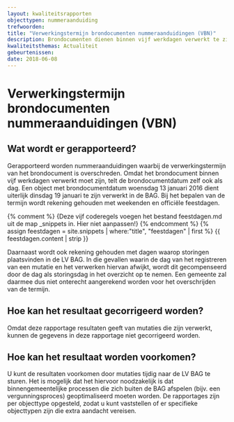 ```yaml
---
layout: kwaliteitsrapporten
objecttypen: nummeraanduiding
trefwoorden:
title: "Verwerkingstermijn brondocumenten nummeraanduidingen (VBN)"
description: Brondocumenten dienen binnen vijf werkdagen verwerkt te zijn. Deze rapportage toont nummeraanduidingen waarbij de verwerkingstermijn van het brondocument is overschreden.
kwaliteitsthemas: Actualiteit
gebeurtenissen:
date: 2018-06-08
---
```


# Verwerkingstermijn brondocumenten nummeraanduidingen (VBN)

## Wat wordt er gerapporteerd?

Gerapporteerd worden nummeraanduidingen waarbij de verwerkingstermijn van het brondocument is overschreden. Omdat het brondocument binnen vijf werkdagen verwerkt moet zijn, telt de brondocumentdatum zelf ook als dag. Een object met brondocumentdatum woensdag 13 januari 2016 dient uiterlijk dinsdag 19 januari te zijn verwerkt in de BAG. Bij het bepalen van de termijn wordt rekening gehouden met weekenden en officiële feestdagen.

{% comment %}
{Deze vijf coderegels voegen het bestand feestdagen.md uit de map _snippets in. Hier niet aanpassen!}
{% endcomment %}
{% assign feestdagen = site.snippets | where:"title", "feestdagen" | first %}
{{ feestdagen.content | strip }}

Daarnaast wordt ook rekening gehouden met dagen waarop storingen plaatsvinden in de LV BAG. In die gevallen waarin de dag van het registreren van een mutatie en het verwerken hiervan afwijkt, wordt dit gecompenseerd door de dag als storingsdag in het overzicht op te nemen. Een gemeente zal daarmee dus niet onterecht aangerekend worden voor het overschrijden van de termijn.

## Hoe kan het resultaat gecorrigeerd worden?

Omdat deze rapportage resultaten geeft van mutaties die zijn verwerkt, kunnen de gegevens in deze rapportage niet gecorrigeerd worden.

## Hoe kan het resultaat worden voorkomen?

U kunt de resultaten voorkomen door mutaties tijdig naar de LV BAG te sturen. Het is mogelijk dat het hiervoor noodzakelijk is dat binnengemeentelijke processen die zich buiten de BAG afspelen (bijv. een vergunningsproces) geoptimaliseerd moeten worden. De rapportages zijn per objecttype opgesteld, zodat u kunt vaststellen of er specifieke objecttypen zijn die extra aandacht vereisen.
